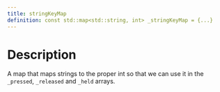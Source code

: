 ```yaml
---
title: stringKeyMap
definition: const std::map<std::string, int> _stringKeyMap = {...}
---
```



# Description
A map that maps strings to the proper int so that we can use it in the `_pressed`, `_released` and `_held` arrays.
